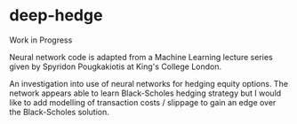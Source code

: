 # deep-hedge
Work in Progress

Neural network code is adapted from a Machine Learning lecture series given by Spyridon Pougkakiotis at King's College London.

An investigation into use of neural networks for hedging equity options. The network appears able to learn Black-Scholes hedging strategy but I would like to add modelling of transaction costs / slippage to gain an edge over the Black-Scholes solution.


